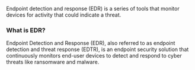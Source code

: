 Endpoint detection and response (EDR) is a series of tools that monitor devices for activity that could indicate a threat.
### What is EDR?

Endpoint Detection and Response (EDR), also referred to as endpoint detection and threat response (EDTR), is an endpoint security solution that continuously monitors end-user devices to detect and respond to cyber threats like ransomware and malware.